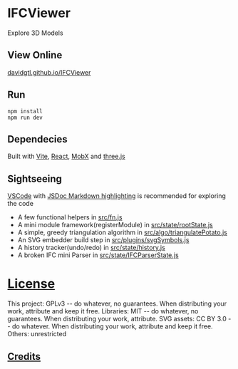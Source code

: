# IFCViewer
Explore 3D Models

## View Online
[davidgtl.github.io/IFCViewer](https://davidgtl.github.io/IFCViewer/)

## Run
    npm install
    npm run dev

## Dependecies
Built with [Vite](https://vitejs.dev/), [React](https://react.dev/), [MobX](https://mobx.js.org/README.html) and [three.js](https://threejs.org/)

## Sightseeing
 [VSCode](https://code.visualstudio.com/) with [JSDoc Markdown highlighting](https://marketplace.visualstudio.com/items?itemName=bierner.jsdoc-markdown-highlighting) is recommended for exploring the code
 * A few functional helpers in [src/fn.js](src/fn.js)
 * A mini module framework(registerModule) in [src/state/rootState.js](src/state/rootState.js)
 * A simple, greedy triangulation algorithm in [src/algo/triangulatePotato.js](src/algo/triangulatePotato.js)
 * An SVG embedder build step in [src/plugins/svgSymbols.js](src/plugins/svgSymbols.js)
 * A history tracker(undo/redo) in [src/state/history.js](src/state/history.js)
 * A broken IFC mini Parser in [src/state/IFCParserState.js](src/state/IFCParserState.js)

# [License](LICENSE)
This project: GPLv3 -- do whatever, no guarantees. When distributing your work, attribute and keep it free.
Libraries: MIT -- do whatever, no guarantees. When distributing your work, attribute.
SVG assets: CC BY 3.0 -- do whatever. When distributing your work, attribute and keep it free.
Others: unrestricted

## [Credits](CREDITS.md)